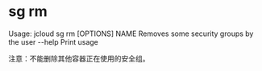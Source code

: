 # **sg rm**

Usage: jcloud sg rm [OPTIONS] NAME
Removes some security groups by the user
--help Print usage

注意：不能删除其他容器正在使用的安全组。